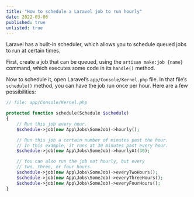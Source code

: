 ```yaml
---
title: "How to schedule a Laravel job to run hourly"
date: 2022-03-06
published: true
unlisted: true
---
```


Laravel has a built-in scheduler, which allows you to schedule queued jobs to run at certain times.

First, create a job that can be queued, using the `artisan make:job {name}` command, which executes some code in its `handle()` method.

Now to schedule it, open Laravel’s `app/Console/Kernel.php` file. In that file’s `schedule()` method, you can have the job run once per hour. Here are a few possibilities:

```php
// file: app/Console/Kernel.php

protected function schedule(Schedule $schedule)
{
    // Run this job every hour.
    $schedule->job(new App\Jobs\SomeJob)->hourly();

    // Run this job a certain number of minutes past the hour.
    // In this example, it runs at 30 minutes past every hour.
    $schedule->job(new App\Jobs\SomeJob)->hourlyAt(30);

    // You can also run the job not hourly, but every
    // two, three, or four hours.
    $schedule->job(new App\Jobs\SomeJob)->everyTwoHours();
    $schedule->job(new App\Jobs\SomeJob)->everyThreeHours();
    $schedule->job(new App\Jobs\SomeJob)->everyFourHours();
}
```
